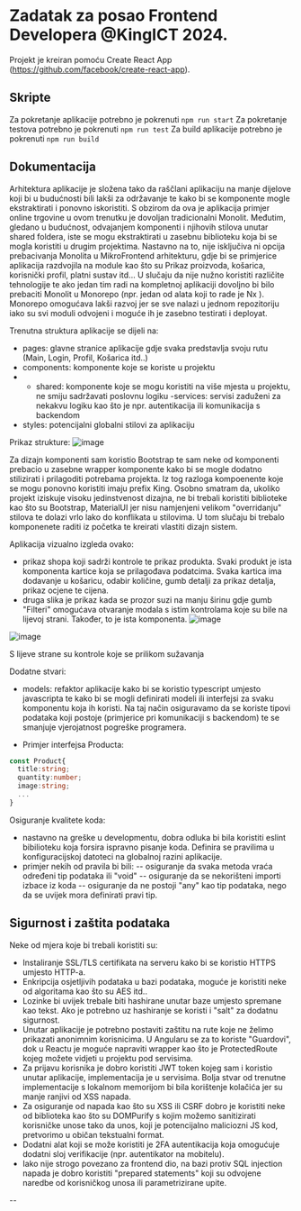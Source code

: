 # Zadatak za posao Frontend Developera @KingICT 2024.

Projekt je kreiran pomoću Create React App (https://github.com/facebook/create-react-app).

## Skripte

Za pokretanje aplikacije potrebno je pokrenuti `npm run start`
Za pokretanje testova potrebno je pokrenuti `npm run test`
Za build aplikacije potrebno je pokrenuti `npm run build`

## Dokumentacija

Arhitektura aplikacije je složena tako da raščlani aplikaciju na manje dijelove koji bi u budućnosti bili lakši za održavanje te kako bi se komponente mogle ekstraktirati i ponovno iskoristiti.
S obzirom da ova je aplikacija primjer online trgovine u ovom trenutku je dovoljan tradicionalni Monolit. Međutim, gledano u budućnost, odvajanjem komponenti i njihovih stilova unutar shared foldera, iste se mogu ekstraktirati u zasebnu biblioteku koja bi se mogla koristiti u drugim projektima. Nastavno na to, nije isključiva ni opcija prebacivanja Monolita u MikroFrontend arhitekturu, gdje bi se primjerice aplikacija razdvojila na module kao što su Prikaz proizvoda, košarica, korisnički profil, platni sustav itd... U slučaju da nije nužno koristiti različite tehnologije te ako jedan tim radi na kompletnoj aplikaciji dovoljno bi bilo prebaciti Monolit u Monorepo (npr. jedan od alata koji to rade je Nx ). Monorepo omogućava lakši razvoj jer se sve nalazi u jednom repozitoriju iako su svi moduli odvojeni i moguće ih je zasebno testirati i deployat.

Trenutna struktura aplikacije se dijeli na:

- pages: glavne stranice aplikacije gdje svaka predstavlja svoju rutu (Main, Login, Profil, Košarica itd..)
- components: komponente koje se koriste u projektu
- - shared: komponente koje se mogu koristiti na više mjesta u projektu, ne smiju sadržavati poslovnu logiku
-services: servisi zaduženi za nekakvu logiku kao što je npr. autentikacija ili komunikacija s backendom
- styles: potencijalni globalni stilovi za aplikaciju




Prikaz strukture:
![image](https://github.com/pavlovicjosip/king-ict-task/assets/26819142/41a1a5e1-3079-4598-8604-ba3a4ecee7de)



Za dizajn komponenti sam koristio Bootstrap te sam neke od komponenti prebacio u zasebne wrapper komponente kako bi se mogle dodatno stilizirati i prilagoditi potrebama projekta. Iz tog razloga kompoenente koje se mogu ponovno koristiti imaju prefix King.
Osobno smatram da, ukoliko projekt iziskuje visoku jedinstvenost dizajna, ne bi trebali koristiti biblioteke kao što su Bootstrap, MaterialUI jer nisu namjenjeni velikom "overridanju" stilova te dolazi vrlo lako do konflikata u stilovima. U tom slučaju bi trebalo komponenete raditi iz početka te kreirati vlastiti dizajn sistem.

Aplikacija vizualno izgleda ovako:
- prikaz shopa koji sadrži kontrole te prikaz produkta. Svaki produkt je ista komponenta kartice koja se prilagođava podatcima. Svaka kartica ima dodavanje u košaricu, odabir količine, gumb detalji za prikaz detalja, prikaz ocjene te cijena.
- druga slika je prikaz kada se prozor suzi na manju širinu gdje gumb "Filteri" omogućava otvaranje modala s istim kontrolama koje su bile na lijevoj strani. Također, to je ista komponenta.
![image](https://github.com/pavlovicjosip/king-ict-task/assets/26819142/6a910856-e615-4b13-8eae-7e2bae656321)

![image](https://github.com/pavlovicjosip/king-ict-task/assets/26819142/3226406a-d9cf-40f5-bc09-271424c43487)


S lijeve strane su kontrole koje se prilikom sužavanja 






Dodatne stvari:

- models: refaktor aplikacije kako bi se koristio typescript umjesto javascripta te kako bi se mogli definirati modeli ili interfejsi za svaku komponentu koja ih koristi. Na taj način osiguravamo da se koriste tipovi podataka koji postoje (primjerice pri komunikaciji s backendom) te se smanjuje vjerojatnost pogreške programera.

- Primjer interfejsa Producta:

```typescript
const Product{
  title:string;
  quantity:number;
  image:string;
  ...
}

```

Osiguranje kvalitete koda:
- nastavno na greške u developmentu, dobra odluka bi bila koristiti eslint bibilioteku koja forsira ispravno pisanje koda. Definira se pravilima u konfiguracijskoj datoteci na globalnoj razini aplikacije.
- primjer nekih od pravila bi bili:
  -- osiguranje da svaka metoda vraća određeni tip podataka ili "void"
  -- osiguranje da se nekorišteni importi izbace iz koda
  -- osiguranje da ne postoji "any" kao tip podataka, nego da se uvijek mora definirati pravi tip.




## Sigurnost i zaštita podataka

Neke od mjera koje bi trebali koristiti su:

- Instaliranje SSL/TLS certifikata na serveru kako bi se koristio HTTPS umjesto HTTP-a.
- Enkripcija osjetljivih podataka u bazi podataka, moguće je koristiti neke od algoritama kao što su AES itd..
- Lozinke bi uvijek trebale biti hashirane unutar baze umjesto spremane kao tekst. Ako je potrebno uz hashiranje se koristi i "salt" za dodatnu sigurnost.
- Unutar aplikacije je potrebno postaviti zaštitu na rute koje ne želimo prikazati anonimnim korisnicima. U Angularu se za to koriste "Guardovi", dok u Reactu je moguće napraviti wrapper kao što je ProtectedRoute kojeg možete vidjeti u projektu pod servisima.
- Za prijavu korisnika je dobro koristiti JWT token kojeg sam i koristio unutar aplikacije, implementacija je u servisima. Bolja stvar od trenutne implementacije s lokalnom memorijom bi bila korištenje kolačića jer su manje ranjivi od XSS napada.
- Za osiguranje od napada kao što su XSS ili CSRF dobro je koristiti neke od biblioteka kao što su DOMPurify s kojim možemo sanitizirati korisničke unose tako da unos, koji je potencijalno maliciozni JS kod, pretvorimo u običan tekstualni format.
- Dodatni alat koji se može koristiti je 2FA autentikacija koja omogućuje dodatni sloj verifikacije (npr. autentikator na mobitelu).
- Iako nije strogo povezano za frontend dio, na bazi protiv SQL injection napada je dobro koristiti "prepared statements" koji su odvojene naredbe od korisničkog unosa ili parametrizirane upite.

  
-- 


